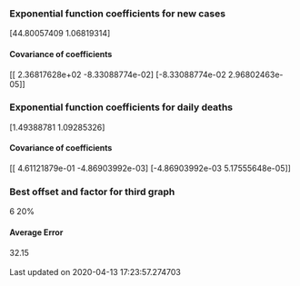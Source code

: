 <h3>Exponential function coefficients for new cases</h3>
[44.80057409  1.06819314]
<h4>Covariance of coefficients</h4>
[[ 2.36817628e+02 -8.33088774e-02]
 [-8.33088774e-02  2.96802463e-05]]
<h3>Exponential function coefficients for daily deaths</h3>
[1.49388781 1.09285326]
<h4>Covariance of coefficients</h4>
[[ 4.61121879e-01 -4.86903992e-03]
 [-4.86903992e-03  5.17555648e-05]] <br/>
<h3>Best offset and factor for third graph</h3>
6 20%
<h4>Average Error</h4>
32.15
<br /><br />Last updated on 2020-04-13 17:23:57.274703

